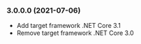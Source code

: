 ### 3.0.0.0 (2021-07-06)
* Add target framework .NET Core 3.1
* Remove target framework .NET Core 3.0

